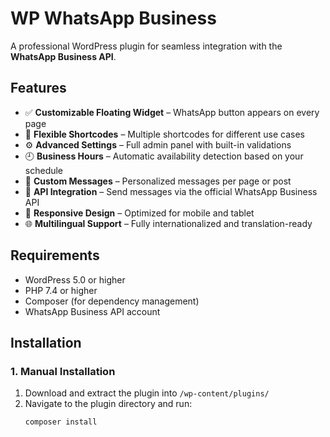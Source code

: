 # WP WhatsApp Business

A professional WordPress plugin for seamless integration with the **WhatsApp Business API**.

## Features

- ✅ **Customizable Floating Widget** – WhatsApp button appears on every page
- 🔧 **Flexible Shortcodes** – Multiple shortcodes for different use cases
- ⚙️ **Advanced Settings** – Full admin panel with built-in validations
- 🕘 **Business Hours** – Automatic availability detection based on your schedule
- 💬 **Custom Messages** – Personalized messages per page or post
- 📡 **API Integration** – Send messages via the official WhatsApp Business API
- 📱 **Responsive Design** – Optimized for mobile and tablet
- 🌐 **Multilingual Support** – Fully internationalized and translation-ready

## Requirements

- WordPress 5.0 or higher
- PHP 7.4 or higher
- Composer (for dependency management)
- WhatsApp Business API account

## Installation

### 1. Manual Installation

1. Download and extract the plugin into `/wp-content/plugins/`
2. Navigate to the plugin directory and run:
   ```bash
   composer install
